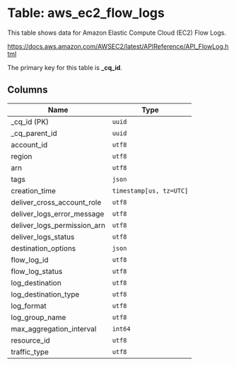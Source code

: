 # Table: aws_ec2_flow_logs

This table shows data for Amazon Elastic Compute Cloud (EC2) Flow Logs.

https://docs.aws.amazon.com/AWSEC2/latest/APIReference/API_FlowLog.html

The primary key for this table is **_cq_id**.

## Columns

| Name          | Type          |
| ------------- | ------------- |
|_cq_id (PK)|`uuid`|
|_cq_parent_id|`uuid`|
|account_id|`utf8`|
|region|`utf8`|
|arn|`utf8`|
|tags|`json`|
|creation_time|`timestamp[us, tz=UTC]`|
|deliver_cross_account_role|`utf8`|
|deliver_logs_error_message|`utf8`|
|deliver_logs_permission_arn|`utf8`|
|deliver_logs_status|`utf8`|
|destination_options|`json`|
|flow_log_id|`utf8`|
|flow_log_status|`utf8`|
|log_destination|`utf8`|
|log_destination_type|`utf8`|
|log_format|`utf8`|
|log_group_name|`utf8`|
|max_aggregation_interval|`int64`|
|resource_id|`utf8`|
|traffic_type|`utf8`|